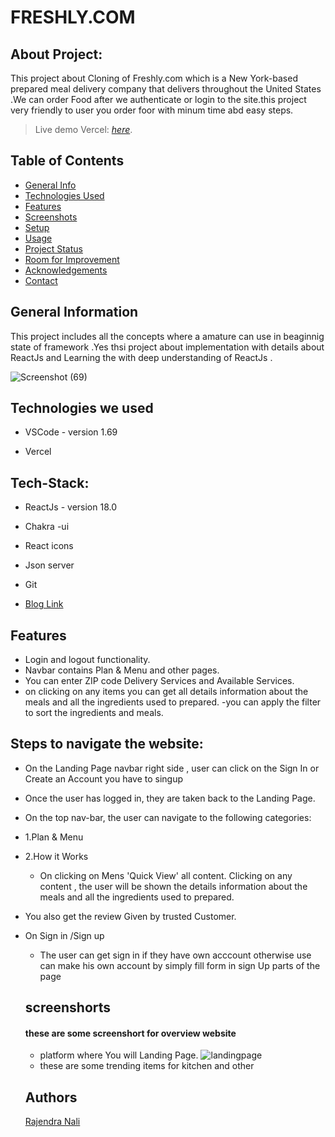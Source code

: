 # FRESHLY.COM
## About Project:
This project about Cloning of Freshly.com which is a New York-based prepared meal delivery company that delivers throughout the United States .We can order Food after we authenticate or login to the site.this project very friendly to user you order foor with minum time abd easy steps.

> Live demo Vercel: [_here_](https://freshly-pqh483k6c-rajendranali.vercel.app/). <!-- If you have the project hosted somewhere, include the link here. -->

## Table of Contents
* [General Info](#general-information)
* [Technologies Used](#technologies-used)
* [Features](#features)
* [Screenshots](#screenshots)
* [Setup](#setup)
* [Usage](#usage)
* [Project Status](#project-status)
* [Room for Improvement](#room-for-improvement)
* [Acknowledgements](#acknowledgements)
* [Contact](#contact)



## General Information
This project includes all the concepts where a amature can use in beaginnig state of framework .Yes thsi project about implementation with details about ReactJs and Learning the with deep understanding of ReactJs .
<!-- You don't have to answer all the questions - just the ones relevant to your project. -->



![Screenshot (69)]()

## Technologies we used
<!-- <hr> -->
 - VSCode - version 1.69

 - Vercel
## Tech-Stack:
 - ReactJs - version 18.0
 - Chakra -ui
 - React icons
 - Json server
 - Git
 

- [Blog Link]()


## Features 
<!-- --- -->
- Login and logout functionality.
- Navbar contains Plan & Menu  and other pages.
- You can enter ZIP code Delivery Services and Available Services.
- on clicking on any items you can get all details information about the meals and all the ingredients used to prepared.
-you can apply the filter to sort the ingredients and meals.

## Steps to navigate the website:
<!-- <hr> -->
- On the Landing Page navbar right side , user can click on the Sign In or Create an Account you have to singup 
- Once the user has logged in, they are taken back to the Landing Page.
- On the top nav-bar, the user can navigate to the following categories: 
- 1.Plan & Menu
- 2.How it Works
  - On clicking on Mens 'Quick View' all content. Clicking on any content , the user will be shown the details information about the meals and all the ingredients used to prepared.
-   You also get the review Given by trusted Customer.
- On Sign in /Sign up  
  - The user can get sign in if they have own acccount otherwise use can make his own account by simply fill form in sign Up parts of the page
  ## screenshorts
  #### these are some screenshort for overview website
  -  platform where You will Landing Page.
  ![landingpage]()
  - these are some trending items for kitchen and other
 

   
   ## Authors
    [Rajendra Nali](https://github.com/rajendranali/)
